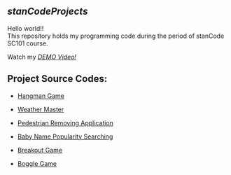 ## *stanCodeProjects*
Hello world!!\
This repository holds my programming code during the period of stanCode SC101 course. 

Watch my *[DEMO Video!](https://youtube.com/playlist?list=PLF8L22dfz3V4isZlmyH0BImRhG9Mh1nVb)*

## Project Source Codes:
* [Hangman Game](https://github.com/SeanWangreal/stanCodeProjects/blob/394cb70eaba7e7627e9273421bb3f385cdd3d42f/stanCode_projects/hangman/hangman.py)
   
* [Weather Master](https://github.com/SeanWangreal/stanCodeProjects/blob/394cb70eaba7e7627e9273421bb3f385cdd3d42f/stanCode_projects/weather_master/weather_master.py)
  
* [Pedestrian Removing Application](https://github.com/SeanWangreal/stanCodeProjects/blob/394cb70eaba7e7627e9273421bb3f385cdd3d42f/stanCode_projects/stanCodoshop/stanCodoshop.py)
  
* [Baby Name Popularity Searching](https://github.com/SeanWangreal/stanCodeProjects/blob/394cb70eaba7e7627e9273421bb3f385cdd3d42f/stanCode_projects/babyname/babygraphics.py)
  
* [Breakout Game](https://github.com/SeanWangreal/stanCodeProjects/blob/394cb70eaba7e7627e9273421bb3f385cdd3d42f/stanCode_projects/breakout/breakout.py)

* [Boggle Game](https://github.com/SeanWangreal/stanCodeProjects/blob/394cb70eaba7e7627e9273421bb3f385cdd3d42f/stanCode_projects/boggle_game/boggle.py)
